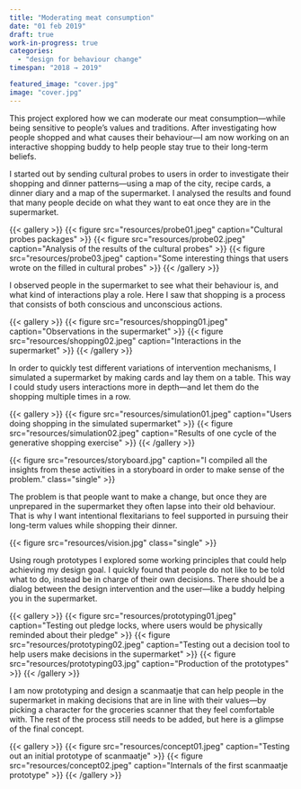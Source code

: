 ```yaml
---
title: "Moderating meat consumption"
date: "01 feb 2019"
draft: true
work-in-progress: true
categories:
  - "design for behaviour change"
timespan: "2018 → 2019"

featured_image: "cover.jpg"
image: "cover.jpg"
---
```

This project explored how we can moderate our meat consumption—while being sensitive to people’s values and traditions. After investigating how people shopped and what causes their behaviour—I am now working on an interactive shopping buddy to help people stay true to their long-term beliefs.

I started out by sending cultural probes to users in order to investigate their shopping and dinner patterns—using a map of the city, recipe cards, a dinner diary and a map of the supermarket. I analysed the results and found that many people decide on what they want to eat once they are in the supermarket.

{{< gallery >}}
  {{< figure src="resources/probe01.jpeg" caption="Cultural probes packages" >}}
  {{< figure src="resources/probe02.jpeg" caption="Analysis of the results of the cultural probes" >}}
  {{< figure src="resources/probe03.jpeg" caption="Some interesting things that users wrote on the filled in cultural probes" >}}
{{< /gallery >}}

I observed people in the supermarket  to see what their behaviour is, and what kind of interactions play a role. Here I saw that shopping is a process that consists of both conscious and unconscious actions.

{{< gallery >}}
  {{< figure src="resources/shopping01.jpeg" caption="Observations in the supermarket" >}}
  {{< figure src="resources/shopping02.jpeg" caption="Interactions in the supermarket" >}}
{{< /gallery >}}

In order to quickly test different variations of intervention mechanisms, I simulated a supermarket by making cards and lay them on a table. This way I could study users interactions more in depth—and let them do the shopping multiple times in a row.

{{< gallery >}}
  {{< figure src="resources/simulation01.jpeg" caption="Users doing shopping in the simulated supermarket" >}}
  {{< figure src="resources/simulation02.jpeg" caption="Results of one cycle of the generative shopping exercise" >}}
{{< /gallery >}}

{{< figure src="resources/storyboard.jpg" caption="I compiled all the insights from these activities in a storyboard in order to make sense of the problem." class="single" >}}

The problem is that people want to make a change, but once they are unprepared in the supermarket they often lapse into their old behaviour. That is why I want intentional flexitarians to feel supported in pursuing their long-term values while shopping their dinner.

{{< figure src="resources/vision.jpg" class="single" >}}

Using rough prototypes I explored some working principles that could help achieving my design goal. I quickly found that people do not like to be told what to do, instead be in charge of their own decisions. There should be a dialog between the design intervention and the user—like a buddy helping you in the supermarket.

{{< gallery >}}
  {{< figure src="resources/prototyping01.jpeg" caption="Testing out pledge locks, where users would be physically reminded about their pledge" >}}
  {{< figure src="resources/prototyping02.jpeg" caption="Testing out a decision tool to help users make decisions in the supermarket" >}}
  {{< figure src="resources/prototyping03.jpg" caption="Production of the prototypes" >}}
{{< /gallery >}}

I am now prototyping and design a scanmaatje that can help people in the supermarket in making decisions that are in line with their values—by picking a character for the groceries scanner that they feel comfortable with. The rest of the process still needs to be added, but here is a glimpse of the final concept.

{{< gallery >}}
  {{< figure src="resources/concept01.jpeg" caption="Testing out an initial prototype of scanmaatje" >}}
  {{< figure src="resources/concept02.jpeg" caption="Internals of the first scanmaatje prototype" >}}
{{< /gallery >}}
